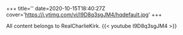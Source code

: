+++
title=''
date=2020-10-15T18:40:27Z
cover='https://i.ytimg.com/vi/I9D8q3sgJM4/hqdefault.jpg'
+++

All content belongs to RealCharlieKirk.
{{< youtube I9D8q3sgJM4 >}}
